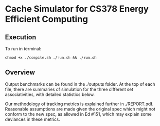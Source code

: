 # Cache Simulator for CS378 Energy Efficient Computing

## Execution

To run in terminal: 
```
chmod +x ./compile.sh ./run.sh && ./run.sh
```

## Overview

Output benchmarks can be found in the ./outputs folder. At the top of each file, there are summaries of simulation for the three different set associativities, with detailed statistics below. 

Our methodology of tracking metrics is explained further in ./REPORT.pdf. Reasonable assumptions are made given the original spec which might not conform to the new spec, as allowed in Ed #151, which may explain some deviances in these metrics.